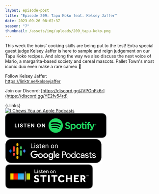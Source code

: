 ```yaml
---
layout: episode-post
title: "Episode 209: Tapu Koko feat. Kelsey Jaffer"
date: 2023-09-26 08:02:37
season: "7"
thumbnail: /assets/img/uploads/209_tapu-koko.png
---
```

This week the boixs' cooking skills are being put to the test! Extra special guest judge Kelsey Jaffer is here to sample and reign judgement on our Tapu Koko recipes. And along the way we also discuss the next voice of Mario, a margarita-based society and cereal mascots. Pallet Town's most iconic duo even make a rare cameo 👀

Follow Kelsey Jaffer:\
<https://linktr.ee/kelseyjaffer>

Join our Discord: [https://discord.gg/JVPGnFk6r](https://discord.gg/YE2fv54rd)

{:.links}  
[![I Chews You on Apple Podcasts](https://linkmaker.itunes.apple.com/en-us/badge-lrg.svg?releaseDate=2019-04-16T00:00:00Z&kind=podcast&bubble=podcasts)](https://podcasts.apple.com/us/podcast/209-tapu-koko-feat-kelsey-jaffer/id1455409177?i=1000629178439)  [![I Chews You on Spotify](/assets/img/uploads/spotify-badge-button.svg)](https://open.spotify.com/episode/2yL2h4F8LvIX4bKji3DPNf?si=6F1EwJgbSRqDMVsPl_LNSw)  [![I Chews You on Google Podcasts](/assets/img/uploads/google-podcasts-badge-button.svg)](https://podcasts.google.com/feed/aHR0cHM6Ly9mZWVkcy5saWJzeW4uY29tLzE2ODgyMS9yc3M/episode/MDJkMDlhYzMtNzU1Yy00MDUwLWE1ZmUtMWQyZDVmMjViOGEw?sa=X&ved=0CAUQkfYCahcKEwiYzr-WxsiBAxUAAAAAHQAAAAAQAQ)  [![I Chews You on Stitcher](/assets/img/uploads/stitcher-badge-button.svg)](undefined)